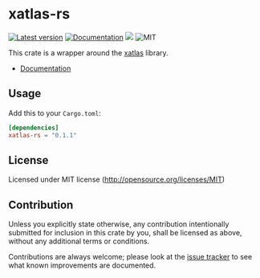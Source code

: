 xatlas-rs
========
[![Latest version](https://img.shields.io/crates/v/xatlas-rs.svg)](https://crates.io/crates/xatlas-rs)
[![Documentation](https://docs.rs/xatlas-rs/badge.svg)](https://docs.rs/xatlas-rs)
[![](https://tokei.rs/b1/github/Jasper-Bekkers/xatlas-rs)](https://github.com/Jasper-Bekkers/xatlas-rs)
![MIT](https://img.shields.io/badge/license-MIT-blue.svg)

This crate is a wrapper around the [xatlas](https://github.com/jpcy/xatlas) library.

- [Documentation](https://docs.rs/xatlas-rs)

## Usage

Add this to your `Cargo.toml`:

```toml
[dependencies]
xatlas-rs = "0.1.1"
```

## License

Licensed under MIT license (http://opensource.org/licenses/MIT)

## Contribution

Unless you explicitly state otherwise, any contribution intentionally submitted
for inclusion in this crate by you, shall be licensed as above, without any additional terms or conditions.

Contributions are always welcome; please look at the [issue tracker](https://github.com/Jasper-Bekkers/xatlas-rs/issues) to see what known improvements are documented.

